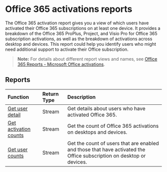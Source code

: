 # Office 365 activations reports

The Office 365 activation report gives you a view of which users have activated their Office 365 subscriptions on at least one device. It provides a breakdown of the Office 365 ProPlus, Project, and Visio Pro for Office 365 subscription activations, as well as the breakdown of activations across desktop and devices. This report could help you identify users who might need additional support to activate their Office subscription.

> **Note:** For details about different report views and names, see [Office 365 Reports - Microsoft Office activations](https://support.office.com/client/Office-activations-87c24ae2-82e0-4d1e-be01-c3bcc3f18c60).

## Reports
| Function                                 | Return Type | Description                              |
| :--------------------------------------- | :---------- | :--------------------------------------- |
| [Get user detail](../api/reportroot_getoffice365activationsuserdetail.md) | Stream      | Get details about users who have activated Office 365. |
| [Get activation counts](../api/reportroot_getoffice365activationcounts.md) | Stream      | Get the count of Office 365 activations on desktops and devices. |
| [Get user counts](../api/reportroot_getoffice365activationsusercounts.md) | Stream      | Get the count of users that are enabled and those that have activated the Office subscription on desktop or devices. |
